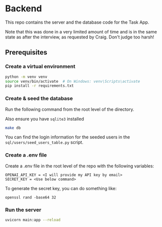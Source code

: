 # Backend

This repo contains the server and the database code for the Task App. 

Note that this was done in a very limited amount of time and is in the 
same state as after the interview, as requested by Craig. Don't judge too harsh!

## Prerequisites 

### Create a virtual environment 

```bash
python -m venv venv
source venv/bin/activate  # On Windows: venv\Scripts\activate
pip install -r requirements.txt
```

### Create & seed the database

Run the following command from the root level of the directory.

Also ensure you have `sqlite3` installed
```bash
make db
```

You can find the login information for the seeded users
in the `sql/users/seed_users_table.py` script.

### Create a .env file

Create a .env file in the root level of the repo with the 
following variables:

```
OPENAI_API_KEY = <I will provide my API key by email>
SECRET_KEY = <Use below command>
```

To generate the secret key, you can do something like:

```
openssl rand -base64 32
```

### Run the server 

```bash
uvicorn main:app --reload
```